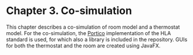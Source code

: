 # Chapter 3. Co-simulation

This chapter describes a co-simulation of room model and a thermostat model.
For the co-simulation, the [Portico](https://github.com/openlvc/portico) implementation of the HLA standard is used, for which also a library is included in the repository.
GUIs for both the thermostat and the room are created using JavaFX.
